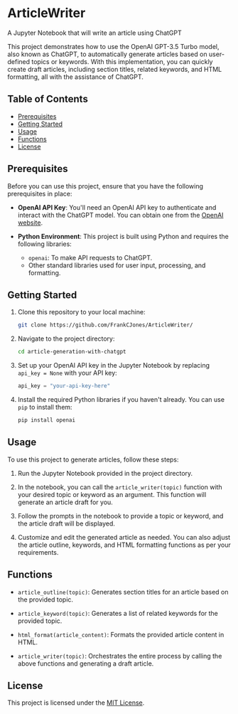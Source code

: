 # ArticleWriter

A Jupyter Notebook that will write an article using ChatGPT

This project demonstrates how to use the OpenAI GPT-3.5 Turbo model, also known as ChatGPT, to automatically generate articles based on user-defined topics or keywords. With this implementation, you can quickly create draft articles, including section titles, related keywords, and HTML formatting, all with the assistance of ChatGPT.

## Table of Contents

- [Prerequisites](#prerequisites)
- [Getting Started](#getting-started)
- [Usage](#usage)
- [Functions](#functions)
- [License](#license)

## Prerequisites

Before you can use this project, ensure that you have the following prerequisites in place:

- **OpenAI API Key**: You'll need an OpenAI API key to authenticate and interact with the ChatGPT model. You can obtain one from the [OpenAI website](https://beta.openai.com/signup/).

- **Python Environment**: This project is built using Python and requires the following libraries:
  - `openai`: To make API requests to ChatGPT.
  - Other standard libraries used for user input, processing, and formatting.

## Getting Started

1. Clone this repository to your local machine:

   ```bash
   git clone https://github.com/FrankCJones/ArticleWriter/
   ```

2. Navigate to the project directory:

   ```bash
   cd article-generation-with-chatgpt
   ```

3. Set up your OpenAI API key in the Jupyter Notebook by replacing `api_key = None` with your API key:

   ```python
   api_key = "your-api-key-here"
   ```

4. Install the required Python libraries if you haven't already. You can use `pip` to install them:

   ```bash
   pip install openai
   ```

## Usage

To use this project to generate articles, follow these steps:

1. Run the Jupyter Notebook provided in the project directory.

2. In the notebook, you can call the `article_writer(topic)` function with your desired topic or keyword as an argument. This function will generate an article draft for you.

3. Follow the prompts in the notebook to provide a topic or keyword, and the article draft will be displayed.

4. Customize and edit the generated article as needed. You can also adjust the article outline, keywords, and HTML formatting functions as per your requirements.

## Functions

- `article_outline(topic)`: Generates section titles for an article based on the provided topic.

- `article_keyword(topic)`: Generates a list of related keywords for the provided topic.

- `html_format(article_content)`: Formats the provided article content in HTML.

- `article_writer(topic)`: Orchestrates the entire process by calling the above functions and generating a draft article.

## License

This project is licensed under the [MIT License](LICENSE).
